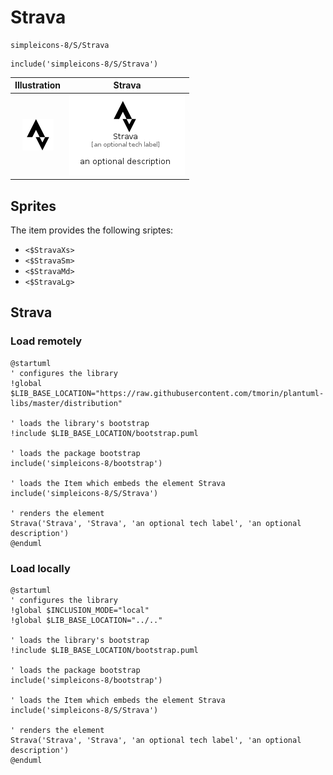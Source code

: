 # Strava


```text
simpleicons-8/S/Strava
```

```text
include('simpleicons-8/S/Strava')
```



| Illustration | Strava |
| :---: | :---: |
| ![illustration for Illustration](../../simpleicons-8/S/Strava.png) | ![illustration for Strava](../../simpleicons-8/S/Strava.Local.png) |



## Sprites
The item provides the following sriptes:

- `<$StravaXs>`
- `<$StravaSm>`
- `<$StravaMd>`
- `<$StravaLg>`





## Strava

### Load remotely
```plantuml
@startuml
' configures the library
!global $LIB_BASE_LOCATION="https://raw.githubusercontent.com/tmorin/plantuml-libs/master/distribution"

' loads the library's bootstrap
!include $LIB_BASE_LOCATION/bootstrap.puml

' loads the package bootstrap
include('simpleicons-8/bootstrap')

' loads the Item which embeds the element Strava
include('simpleicons-8/S/Strava')

' renders the element
Strava('Strava', 'Strava', 'an optional tech label', 'an optional description')
@enduml
```

### Load locally
```plantuml
@startuml
' configures the library
!global $INCLUSION_MODE="local"
!global $LIB_BASE_LOCATION="../.."

' loads the library's bootstrap
!include $LIB_BASE_LOCATION/bootstrap.puml

' loads the package bootstrap
include('simpleicons-8/bootstrap')

' loads the Item which embeds the element Strava
include('simpleicons-8/S/Strava')

' renders the element
Strava('Strava', 'Strava', 'an optional tech label', 'an optional description')
@enduml
```

